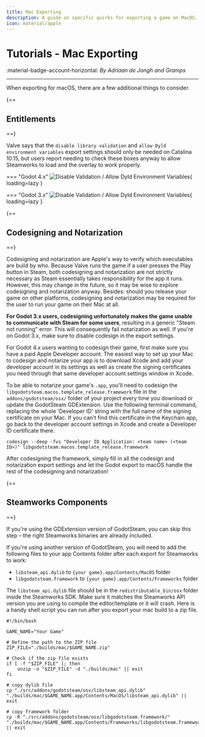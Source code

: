 ```yaml
---
title: Mac Exporting
description: A guide on specific quirks for exporting a game on MacOS.
icon: material/apple
---
```


# Tutorials - Mac Exporting
:material-badge-account-horizontal: _By Adriaan de Jongh and Gramps_

---

When exporting for macOS, there are a few additional things to consider.

{==
## Entitlements
==}

Valve says that the `disable library validation` and `allow Dyld environment variables` export settings should only be needed on Catalina 10.15, but users report needing to check these boxes anyway to allow Steamworks to load and the overlay to work properly.

=== "Godot 4.x"
	![Disable Validation / Allow Dyld Environment Variables](../assets/images/mac-caveats-entitlements-godot4.png){ loading=lazy }

=== "Godot 3.x"
	![Disable Validation / Allow Dyld Environment Variables](../assets/images/mac-caveats-entitlements-godot3.png){ loading=lazy }

{==
## Codesigning and Notarization
==}

Codesigning and notarization are Apple's way to verify which executables are build by who. Because Valve runs the game if a user presses the Play button in Steam, both codesigning and notarization are not strictly necessary as Steam essentially takes responsibility for the app it runs. However, this may change in the future, so it may be wise to explore codesigning and notarization anyway. Besides: should you release your game on other platforms, codesigning and notarization may be required for the user to run your game on their Mac at all.

**For Godot 3.x users, codesigning unfortunately makes the game unable to communicate with Steam for some users**, resulting in a generic "Steam not running" error. This will consequently fail notarization as well. If you're on Godot 3.x, make sure to disable codesign in the export settings.

For Godot 4.x users wanting to codesign their game, first make sure you have a paid Apple Developer account. The easiest way to set up your Mac to codesign and notarize your app is to download Xcode and add your developer account in its settings as well as create the signing certificates you need through that same developer account settings window in Xcode.

To be able to notarize your game's `.app`, you'll need to codesign the `libgodotsteam.macos.template_release.framework` file in the `addons/godotsteam/osx/` folder of your project every time you download or update the GodotSteam GDExtension. Use the following terminal command, replacing the whole 'Developer ID' string with the full name of the signing certificate on your Mac. If you can't find this certificate in the Keychain app, go back to the developer account settings in Xcode and create a Developer ID certificate there.

```
codesign --deep -fvs "Developer ID Application: <team name> (<team ID>)" libgodotsteam.macos.template_release.framework
```

After codesigning the framework, simply fill in all the codesign and notarization export settings and let the Godot export to macOS handle the rest of the codesigning and notarization!

{==
## Steamworks Components
==}

If you're using the GDExtension version of GodotSteam, you can skip this step – the right Steamworks binaries are already included.

If you're using another version of GodotSteam, you will need to add the following files to your app Contents folder after each export for Steamworks to work:

- `libsteam_api.dylib` to `{your game}.app/Contents/MacOS` folder
- `libgodotsteam.framework` to `{your game}.app/Contents/Frameworks` folder

The `libsteam_api.dylib` file should be in the `redistributable_bin/osx` folder inside the Steamworks SDK. Make sure it matches the Steamworks API version you are using to compile the editor/template or it will crash. Here is a handy shell script you can run after you export your mac build to a zip file.

```shell
#!/bin/bash

GAME_NAME="Your Game"

# Define the path to the ZIP file
ZIP_FILE="./builds/mac/$GAME_NAME.zip"

# Check if the zip file exists
if [ -f "$ZIP_FILE" ]; then
    unzip -o "$ZIP_FILE" -d "./builds/mac" || exit
fi

# copy dylib file
cp "./src/addons/godotsteam/osx/libsteam_api.dylib" "./builds/mac/$GAME_NAME.app/Contents/MacOS/libsteam_api.dylib" || exit

# copy framework folder
cp -R "./src/addons/godotsteam/osx/libgodotsteam.framework/" "./builds/mac/$GAME_NAME.app/Contents/Frameworks/libgodotsteam.framework/" || exit
```
